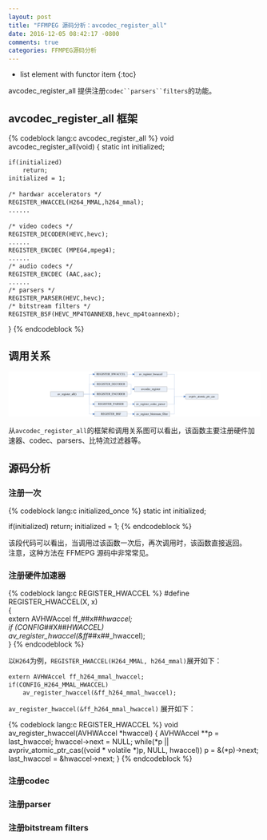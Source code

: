 ```yaml
---
layout: post
title: "FFMPEG 源码分析：avcodec_register_all"
date: 2016-12-05 08:42:17 -0800
comments: true
categories: FFMPEG源码分析
---
```


* list element with functor item
{:toc}

avcodec_register_all 提供注册`codec``parsers``filters`的功能。

<!--more-->

## avcodec_register_all 框架  

{% codeblock lang:c avcodec_register_all %}
void avcodec_register_all(void)
{
    static int initialized;

    if(initialized)
        return;
    initialized = 1;

    /* hardwar accelerators */
    REGISTER_HWACCEL(H264_MMAL,h264_mmal);
    ......

    /* video codecs */
    REGISTER_DECODER(HEVC,hevc);
    ......
    REGISTER_ENCDEC (MPEG4,mpeg4);
    ......
    /* audio codecs */
    REGISTER_ENCDEC (AAC,aac);
    ......
    /* parsers */
    REGISTER_PARSER(HEVC,hevc);
    /* bitstream filters */
    REGISTER_BSF(HEVC_MP4TOANNEXB,hevc_mp4toannexb);
}
{% endcodeblock %}

## 调用关系  

<img src="/images/avcodec_register_all/avcodec_register_all.png">

从`avcodec_register_all`的框架和调用关系图可以看出，该函数主要注册硬件加速器、codec、parsers、比特流过滤器等。

## 源码分析

### 注册一次

{% codeblock lang:c initialized_once %}
static int initialized;

if(initialized)
    return;
initialized = 1;
{% endcodeblock %}

该段代码可以看出，当调用过该函数一次后，再次调用时，该函数直接返回。  
注意，这种方法在 FFMEPG 源码中非常常见。  

### 注册硬件加速器

{% codeblock lang:c REGISTER_HWACCEL %}
#define REGISTER_HWACCEL(X, x)                                          \
    {                                                                   \
        extern AVHWAccel ff_##x##_hwaccel;                              \
        if (CONFIG_##X##_HWACCEL)                                       \
            av_register_hwaccel(&ff_##x##_hwaccel);                     \
    }
{% endcodeblock %}

以`H264`为例，`REGISTER_HWACCEL(H264_MMAL, h264_mmal)`展开如下：

```
extern AVHWAccel ff_h264_mmal_hwaccel;
if(CONFIG_H264_MMAL_HWACCEL)
    av_register_hwaccel(&ff_h264_mmal_hwaccel);
```

`av_register_hwaccel(&ff_h264_mmal_hwaccel)` 展开如下：

{% codeblock lang:c REGISTER_HWACCEL %}
void av_register_hwaccel(AVHWAccel *hwaccel)
{
    AVHWAccel **p = last_hwaccel;
    hwaccel->next = NULL;
    while(*p || avpriv_atomic_ptr_cas((void * volatile *)p, NULL, hwaccel))
        p = &(*p)->next;
    last_hwaccel = &hwaccel->next;
}
{% endcodeblock %}

### 注册codec
### 注册parser
### 注册bitstream filters



